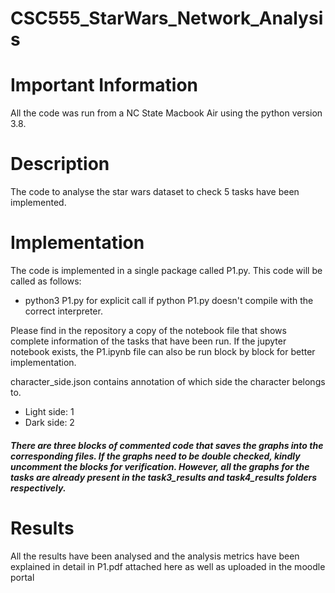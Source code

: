 # CSC555_StarWars_Network_Analysis

# Important Information
All the code was run from a NC State Macbook Air using the python version 3.8.

# Description
The code to analyse the star wars dataset to check 5 tasks have been implemented.

# Implementation
The code is implemented in a single package called P1.py. This code will be
called as follows:
- python3 P1.py for explicit call if python P1.py doesn't compile with the correct interpreter.

Please find in the repository a copy of the notebook file that shows complete information of the tasks that have been run.
If the jupyter notebook exists, the P1.ipynb file can also be run block by block for better implementation.

character_side.json contains annotation of which side the character belongs to.
- Light side: 1
- Dark side: 2
##### There are three blocks of commented code that saves the graphs into the corresponding files. If the graphs need to be double checked, kindly uncomment the blocks for verification. However, all the graphs for the tasks are already present in the task3_results and task4_results folders respectively.

# Results
All the results have been analysed and the analysis metrics have been explained in detail in P1.pdf attached here as well as uploaded in the moodle portal
